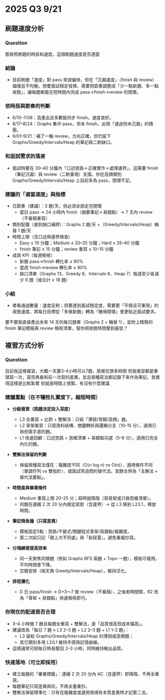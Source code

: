 # 2025 Q3 9/21
## 刷題速度分析
### Question
那依照刷題的時辰和速度，這個刷題速度是否適當

### 結論
- 目前刷題「速度」對 pass 來說偏快，但在「沉澱速度」（finish 與 review）偏慢且不均衡。想要面試穩定發揮，需要把節奏調整成「少一點新題、多一點收斂」，讓每題都能在短時間內完成 pass→finish→review 的閉環。

### 依時辰與節奏的判斷
- 6/10–7/08：高產出且多數能同步 finish，速度良好。
- 8/17–8/24：Graphs 集中 pass，但未 finish，出現「通過但未沉澱」的積壓。
- 9/01–9/21：補了一輪 review，方向正確，但仍留下 Graphs/Greedy/Intervals/Heap 的筆記與二刷缺口。

### 和面試需求的落差
- 面試時要在 30–40 分鐘內「口述思路＋正確實作＋處理邊界」，這需要 finish（筆記沉澱）與 review（二刷重現）支撐。你在高頻類別 Graphs/Greedy/Intervals/Heap 上目前多為 pass，閉環不足。

### 建議的「適當速度」與指標
- 日節奏（建議）：3 題/天，但必須全部走完閉環
  - 當日 pass → 24 小時內 finish（摘要筆記＋易錯點）→ 7 天內 review（不看稿重寫）
- 類別配置（直到缺口補齊）：Graphs 2 題/天 +（Greedy/Intervals/Heap）輪替 1 題/天
- 時間上限（含口述與邊界檢查）
  - Easy ≤ 10 分鐘；Medium ≤ 20–25 分鐘；Hard ≤ 35–40 分鐘
  - finish 筆記 ≤ 15 分鐘；review 重寫 ≤ 10–15 分鐘
- 成效 KPI（每週檢視）
  - 新題 pass→finish 轉化率 ≥ 90%
  - 當週 finish→review 轉化率 ≥ 80%
  - 缺口清單（Graphs 13、Greedy 8、Intervals 6、Heap 7）每週至少各減少 6 題（或合計 ≥ 18 題）

### 小結
- 單看通過數量：速度足夠；但要達到面試穩定度，需要更「平穩且可重現」的收斂速度。將每日目標從「多做新題」轉為「確保閉環」會更貼近面試要求。

要不要我直接產出未來 14 天的每日題單（Graphs 2 + 輪替 1），並附上精簡的 finish 筆記模板與 review 檢核清單，幫你把收斂時間壓到最低？



## 複習方式分析
### Question
目前我這樣複習，大概一天要3-4小時可以7題，感覺花很多時間
但我複習都是重頭寫一次，寫完再看和前一次寫的差異，並且兩種寫法都記錄下來作為筆記，我覺得這樣是比較紮實
但就是時間上很緊，有沒有什麼建議

### 建議重點（在不犧牲扎實度下，縮短時間）
- **分級複習（挑題決定投入深度）**
  - L3 全重寫 + 比對 + 雙解法：只給「薄弱/常錯/高頻」題。
  - L2 骨架重寫：只寫資料結構、關鍵轉折與邏輯分支（10–15 分），適用已熟但需手感的題。
  - L1 快速回顧：口述思路 + 思維清單 + 易錯點勾選（5–8 分），適用已完全內化的題。

- **雙解法保留的判斷**
  - 保留兩種寫法僅在：複雜度不同（O(n log n) vs O(n)）、適用條件不同（單調佇列 vs 雙指針）、或面試常追問的替代法。其餘合併為「主解法 + 替代法要點」。

- **時間盒與畢業條件**
  - Medium 重寫上限 20–25 分；超時就降階（寫骨架或只做思維清單）。
  - 同題在連續 2 次 20 分內穩定寫對（含邊界）→ 從 L3 降到 L2/L1，釋放時間。

- **筆記降負擔（只寫差異）**
  - 模板固定5點：思路/不變式/關鍵程式骨架/易錯點/複雜度。
  - 第二次起只記「跟上次不同處」與「新踩雷」，避免重複抄寫。

- **分塊練習提高效率**
  - 同一天聚焦同類題（例如 Graphs BFS 兩題 + Topo 一題），模板可複用，平均時間會下降。
  - 交錯安排（隔天換 Greedy/Intervals/Heap），維持泛化。

- **排程優化**
  - D 日 pass/finish → D+3～7 做 review（不看稿），之後若時間緊，R2 改為「骨架 + 易錯點」快速檢核即可。

### 你現在的配速是否合理
- 3–4 小時做 7 題且每題全重寫 + 雙解法，是「品質很高但成本偏高」。
- 建議改為「每日 7 題 ≈ L3 2–3 題 + L2 2–3 題 + L1 1–2 題」：
  - L3 留給 Graphs/Greedy/Intervals/Heap 的薄弱或高頻題；
  - 其它類別多用 L2/L1 維持手感與記憶曲線。
- 這樣通常可把每日時長壓回 2–3 小時，同時維持輸出品質。

### 快速落地（可立即採用）
- 建立每題的「畢業標籤」：連續 2 次 20 分內 AC（含邊界）即降階，不再全重寫。
- 每題筆記只寫差異與坑，不再全量重抄。
- 雙解法保留標準化：只有在複雜度或適用情境有本質差異時才記第二法。
